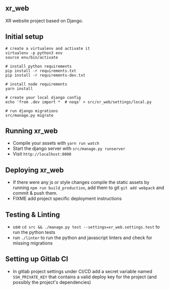 xr_web
------------------------------------------
XR website project based on Django.


Initial setup
-------------


```
# create a virtualenv and activate it
virtualenv -p python3 env
source env/bin/activate

# install python requirements
pip install -r requirements.txt
pip install -r requirements-dev.txt

# install node requirements
yarn install

# create your local django config
echo 'from .dev import *  # noqa' > src/xr_web/settings/local.py

# run django migrations
src/manage.py migrate
```

Running xr_web
---------------------------------------
- Compile your assets with `yarn run watch`
- Start the django server with `src/manage.py runserver`
- Visit `http://localhost:8000`

Deploying xr_web
---------------------------------------
- If there were any js or style changes compile the static assets by running
   `npm run build_production`, add them to git `git add webpack` and commit & push them.
- FIXME add project specific deployment instructions

Testing & Linting
------------------
- use `cd src && ./manage.py test --settings=xr_web.settings.test` to run the python tests
- run `./linter` to run the python and javascript linters and check for missing migrations

Setting up Gitlab CI
--------------------
- In gitlab project settings under CI/CD add a secret variable named `SSH_PRIVATE_KEY` that contains a valid deploy key for the project (and possibly the project's dependencies)
